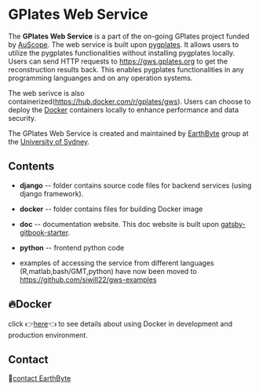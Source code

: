 # GPlates Web Service

The **GPlates Web Service** is a part of the on-going GPlates project funded by [AuScope](https://www.auscope.org.au/).
The web service is built upon [pygplates](https://www.gplates.org/docs/pygplates/index.html).
It allows users to utilize the pygplates functionalities without installing pygplates locally.
Users can send HTTP requests to https://gws.gplates.org to get the reconstruction results back.
This enables pygplates functionalities in any programming languanges and on any operation systems.

The web serivce is also containerized(https://hub.docker.com/r/gplates/gws). Users can choose to deploy the [Docker](https://www.docker.com/) containers locally
to enhance performance and data security.

The GPlates Web Service is created and maintained by [EarthByte](https://www.earthbyte.org) group at the [University of Sydney](https://www.sydney.edu.au/).

## Contents

- **django** -- folder contains source code files for backend services (using django framework).

- **docker** -- folder contains files for building Docker image

- **doc** -- documentation website. This doc website is built upon [gatsby-gitbook-starter](https://www.gatsbyjs.com/starters/hasura/gatsby-gitbook-starter/).

- **python** -- frontend python code

- examples of accessing the service from different languages (R,matlab,bash/GMT,python) have now been moved to https://github.com/siwill22/gws-examples

## 🔥Docker

click 👉[here](docker/README.md)👈 to see details about using Docker in development and production environment.

## Contact

📧[contact EarthByte](https://www.earthbyte.org/contact-us-3/)
